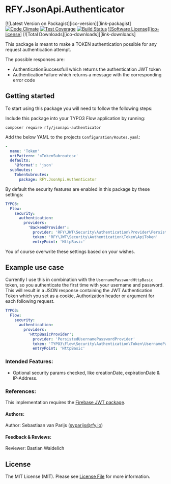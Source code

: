 # RFY.JsonApi.Authenticator
[![Latest Version on Packagist][ico-version]][link-packagist]
[![Code Climate](https://codeclimate.com/github/rfyio/JWT/badges/gpa.svg)](https://codeclimate.com/github/rfyio/JWT)
[![Test Coverage](https://codeclimate.com/github/rfyio/JWT/badges/coverage.svg)](https://codeclimate.com/github/rfyio/JWT/coverage)
[![Build Status](https://travis-ci.org/rfyio/RFY.JsonApi.Authenticator.svg)](https://travis-ci.org/rfyio/RFY.JsonApi.Authenticator)
[![Software License][ico-license]](LICENSE.md)
[![Total Downloads][ico-downloads]][link-downloads]

This package is meant to make a TOKEN authentication possible for any request authentication attempt.

The possible responses are:

- AuthenticationSuccessfull which returns the authentication JWT token
- AuthenticationFailure which returns a message with the corresponding error code


## Getting started

To start using this package you will need to follow the following steps:

Include this package into your TYPO3 Flow application by running:

	composer require rfy/jsonapi-authenticator

Add the below YAML to the projects `Configuration/Routes.yaml`:

```yaml
-
  name: 'Token'
  uriPattern: '<TokenSubroutes>'
  defaults:
    '@format': 'json'
  subRoutes:
    TokenSubroutes:
      package: RFY.JsonApi.Authenticator
```

By default the security features are enabled in this package by these settings:

```yaml
TYPO3:
  Flow:
    security:
      authentication:
        providers:
          'BackendProvider':
            provider: 'RFY\JWT\Security\Authentication\Provider\PersistedApiTokenProvider'
            token: 'RFY\JWT\Security\Authentication\Token\ApiToken'
            entryPoint: 'HttpBasic'
```
You of course overwrite these settings based on your wishes.

## Example use case
Currently I use this in combination with the `UsernamePasswordHttpBasic` token, so you authenticate the first time with your username and password.
This will result in a JSON response containing the JWT Authentication Token which you set as a cookie, Authorization header or argument for each following request.

```yaml
TYPO3:
  Flow:
    security:
      authentication:
        providers:
          'HttpBasicProvider':
            provider: 'PersistedUsernamePasswordProvider'
            token: 'TYPO3\Flow\Security\Authentication\Token\UsernamePasswordHttpBasic'
            entryPoint: 'HttpBasic'
```

### Intended Features:

- Optional security params checked, like creationDate, expirationDate & IP-Address.

### References:

This implementation requires the [Firebase JWT package](https://github.com/firebase/php-jwt).

#### Authors:
Author: Sebastiaan van Parijs (<svparijs@rfy.io>)

#### Feedback & Reviews:

Reviewer: Bastian Waidelich

## License

The MIT License (MIT). Please see [License File](LICENSE.md) for more information.